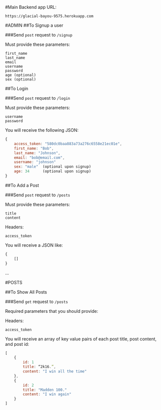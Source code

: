 #Main Backend app URL:

`https://glacial-bayou-9575.herokuapp.com`

#ADMIN
##To Signup a user

###Send `post` request to `/signup`

Must provide these parameters:

```
first_name 
last_name  
email
username
password
age (optional)
sex (optional)
```

##To Login

###Send `post` request to `/login`

Must provide these parameters:

```
username
password
```

You will receive the following JSON:

```javascript
{ 
	access_token: "580dc0baa883a73a276c6558e21ec01e",
	first_name: "Bob",
	last_name: "Johnson",
	email: "bob@email.com",
	username: "johnson"
	sex: "male"  (optional upon signup)
	age: 34		 (optional upon signup)
}
```

##To Add a Post

###Send `post` request to `/posts`

Must provide these parameters:

```
title
content
```

Headers:

```
access_token
```

You will receive a JSON like:

```javascript
{ 
	[]
}
```

...

#POSTS

##To Show All Posts 

###Send `get` request to `/posts`

Required parameters that you should provide:

Headers:

```
access_token
```

You will receive an array of key value pairs of each post title, post content, and post id:

```javascript
[
	{ 
		id: 1
		title: “2k16.”, 
		content: "I win all the time"
	},
	{
		id: 2
		title: "Madden 100."
		content: "I win again"
	}
]
```